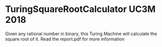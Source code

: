 # TuringSquareRootCalculator UC3M 2018
 Given any rational number in binary, this Turing Machine will calculate the square root of it. Read the report.pdf for more information
